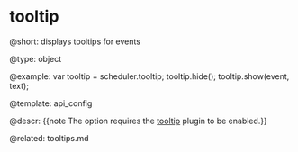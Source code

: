 tooltip
=============

@short:
	displays tooltips for events

@type: object

@example:
var tooltip = scheduler.tooltip;
tooltip.hide();
tooltip.show(event, text);

@template:	api_config

@descr:
{{note The option requires the [tooltip](extensions_list.md#tooltip) plugin to be enabled.}}

@related:
tooltips.md
